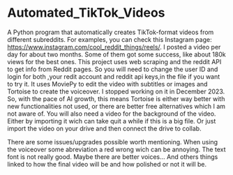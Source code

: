 # Automated_TikTok_Videos

A Python program that automatically creates TikTok-format videos from different subreddits.
For examples, you can check this Instagram page: https://www.instagram.com/cool_reddit_things/reels/. I posted a video per day for about two months. Some of them got some success, like about 180k views for the best ones.
This project uses web scraping and the reddit API to get info from Reddit pages. So you will need to change the user ID and login for both ,your redit account and reddit api keys,in the file if you want to try it. It uses MoviePy to edit the video with subtitles or images and Tortoise to create the voiceover.
I stopped working on it in December 2023. So, with the pace of AI growth, this means Tortoise is either way better with new functionalities not used, or there are better free alternatives which I am not aware of.
You will also need a video for the background of the video. Either by importing it wich can take quit a while if this is a big file. Or just import the video on your drive and then connect the drive to collab.

There are some issues/upgrades possible worth mentioning. When using the voiceover some abreviation a red wrong wich can be annoying. The text font is not really good. Maybe there are better voices... And others things linked to how the final video will be and how polished or not it will be.
